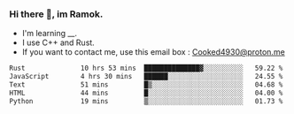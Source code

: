 ### Hi there 👋, im Ramok.

- I'm learning __.
- I use C++ and Rust.
- If you want to contact me, use this email box : Cooked4930@proton.me

<!--START_SECTION:waka-->

```txt
Rust              10 hrs 53 mins  ██████████████▓░░░░░░░░░░   59.22 %
JavaScript        4 hrs 30 mins   ██████░░░░░░░░░░░░░░░░░░░   24.55 %
Text              51 mins         █▒░░░░░░░░░░░░░░░░░░░░░░░   04.68 %
HTML              44 mins         █░░░░░░░░░░░░░░░░░░░░░░░░   04.00 %
Python            19 mins         ▒░░░░░░░░░░░░░░░░░░░░░░░░   01.73 %
```

<!--END_SECTION:waka-->
